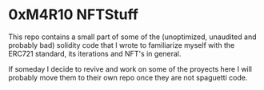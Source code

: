 # 0xM4R10 NFTStuff

This repo contains a small part of some of the (unoptimized, unaudited and probably bad) solidity code that I wrote to familiarize myself with the ERC721 standard, its iterations and NFT's in general.

If someday I decide to revive and work on some of the proyects here I will probably move them to their own repo once they are not spaguetti code.

